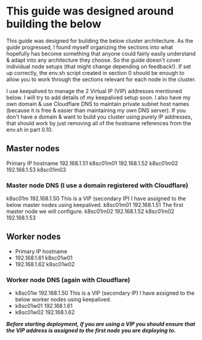 # This guide was designed around building the below
This guide was designed for building the below cluster architecture.
As the guide progressed, I found myself organizing the sections into what hopefully has become something that anyone could fairly easily understand & adapt into any architecture they choose.
So the guide doesn't cover individual node setups (that might change depending on feedback!). If set up correctly, the env.sh script created in section 0 should be enough to allow you to work through the sections relevant for each node in the cluster.

I use keepalived to manage the 2 Virtual IP (VIP) addresses mentioned below. I will try to add details of my keepalived setup soon.
I also have my own domain & use Cloudflare DNS to maintain private subnet host names (because it is free & easier than maintaining my own DNS server).
If you don't have a domain & want to build you cluster using purely IP addresses, that should work by just removing all of the hostname references from the env.sh in part 0.10.

## Master nodes
Primary IP    hostname
192.168.1.51  k8sc01m01
192.168.1.52  k8sc01m02
192.168.1.53  k8sc01m03

### Master node DNS (I use a domain registered with Cloudflare)
k8sc01m    192.168.1.50    This is a VIP (secondary IP) I have assigned to the below master nodes using keepalived.
k8sc01m01  192.168.1.51    The first master node we will configure.
k8sc01m02  192.168.1.52
k8sc01m02  192.168.1.53

## Worker nodes
- Primary IP    hostname
- 192.168.1.61  k8sc01w01
- 192.168.1.62  k8sc01w02

### Worker node DNS (again with Cloudflare)
- k8sc01w    192.168.1.50    This is a VIP (secondary IP) I have assigned to the below worker nodes using keepalived.
- k8sc01w01  192.168.1.61
- k8sc01w02  192.168.1.62

***Before starting deployment, if you are using a VIP you should ensure that the VIP address is assigned to the first node you are deploying to.***
